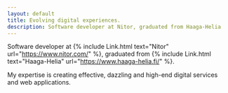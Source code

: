 ```yaml
---
layout: default
title: Evolving digital experiences.
description: Software developer at Nitor, graduated from Haaga-Helia
---
```

Software developer at {% include Link.html text="Nitor" url="https://www.nitor.com/" %}, graduated from {% include Link.html text="Haaga-Helia" url="https://www.haaga-helia.fi/" %}.

My expertise is creating effective, dazzling and high-end digital services and web applications.
